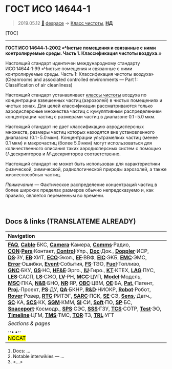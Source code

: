# ГОСТ ИСО 14644-1
> 2019.05.12 [🚀](../index/index.md) [despace](index.md) → [Класс чистоты](clean_lvl.md), **[НД](doc.md#НД)**

[TOC]

---

**ГОСТ ИСО 14644‑1‑2002 «Чистые помещения и связанные с ними контролируемые среды. Часть 1. Классификация чистоты воздуха.»**

Настоящий стандарт идентичен международному стандарту ИСО 14644‑1‑99 «Чистые помещения и связанные с ними контролируемые среды. Часть 1: Классификация чистоты воздуха» (Cleanrooms and associated controlled environments — Part 1: Classification of air cleanliness)

Настоящий стандарт устанавливает [классы чистоты](clean_lvl.md) воздуха по концентрации взвешенных частиц (аэрозолей) в чистых помещениях и чистых зонах. Для целей классификации рассматриваются только аэродисперсные множества частиц с кумулятивным распределением концентрации частиц с размерами частиц в диапазоне 0.1 ‑ 5.0 мкм.

Настоящий стандарт не дает классификацию аэродисперсных множеств, размеры частиц которых находятся вне установленного диапазона (0.1 ‑ 5.0 мкм). Концентрации ультрамелких частиц (менее 0.1 мкм) и макрочастиц (более 5.0 мкм) могут использоваться для количественного описания таких аэродисперсных систем с помощью *U*‑дескрипторов и *M*‑дескрипторов соответственно.

Настоящий стандарт не может быть использован для характеристики физической, химической, радиологической природы аэрозолей, а также жизнеспособных частиц.

*Примечание* — Фактическое распределение концентраций частиц в более широких пределах размеров обычно непредсказуемо и, как правило, является переменным во времени.



<p style="page-break-after:always"> </p>

## Docs & links (TRANSLATEME ALREADY)
|Navigation|
|:--|
|**[FAQ](faq.md)**, **[Cable](cable.md)**·БКС, **[Camera](cam.md)**·Камера, **[Comms](comms.md)**·Радио, **[CON](contact.md)·[Pers](person.md)**·Контакт, **[Control](control.md)**·Упр., **[Doc](doc.md)**·Док., **[Doppler](doppler.md)**·ИСР, **[DS](ds.md)**·ЗУ, **[EB](eb.md)**·ХИТ, **[ECO](ecology.md)**·Экол., **[EF](ef.md)**·ВВФ, **[ElC](elc.md)**·ЭКБ, **[EMC](emc.md)**·ЭМС, **[Error](error.md)**·Ошибки, **[Event](event.md)**·События, **[FS](fs.md)**·ТЭО, **[Fuel](fuel.md)**·Топливо, **[GNC](gnc.md)**·БКУ, **[GS](scs.md)**·НС, **[HF&E](hfe.md)**·Эрго., **[IU](iu.md)**·Гиро., **[KT](kt.md)**·КТЕХ, **[LAG](lag.md)**·ПУC, **[LES](les.md)**·САСП, **[LS](ls.md)**·СЖО, **[LV](lv.md)**·РН, **[MCC](mcc.md)**·ЦУП, **[Model](model.md)**·Модель, **[MSC](sc.md)**·ПКА, **[N&B](nnb.md)**·БНО, **[NR](nr.md)**·ЯР, **[OBC](obc.md)**·ЦВМ, **[OE](oe.md)**·БА, **[Pat.](патент.md)**·Патент, **[Proj.](project.md)**·Проект, **[PS](ps.md)**·ДУ, **[QA](qa.md)**·БКНР, **[R&D](rnd.md)**·НИОКР, **[Robot](robotics.md)**·Робот, **[Rover](rover.md)**·Ровер, **[RTG](rtg.md)**·РИТЭГ, **[SARC](sarc.md)**·ПСК, **[SE](se.md)**·СЭ, **[Sens.](sensor.md)**·Датч., **[SC](sc.md)**·КА, **[SCS](scs.md)**·КК, **[SGM](sgm.md)**·КММ, **[SI](si.md)**·СИ, **[Soft](soft.md)**·ПО, **[SP](sp.md)**·БС, **[Spaceport](spaceport.md)**·Космодр., **[SPS](sps.md)**·СЭС, **[SSS](sss.md)**·ГЗУ, **[TCS](tcs.md)**·СОТР, **[Test](test.md)**·ЭО, **[Timeline](timeline.md)**·ЦГМ, **[TMS](tms.md)**·ТМС, **[TOR](tor.md)**·ТЗ, **[TRL](trl.md)**·УГТ|
|*Sections & pages*|
|**··• [](.md) •··**<br> <mark>NOCAT</mark>|

   1. Docs: …
   1. Notable interwikies — …
   1. <…>
